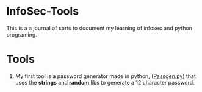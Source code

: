 # InfoSec-Tools
This is a a journal of sorts to document my learning of infosec and python programing. 

# Tools
1. My first tool is a password generator made in python, ([Passgen.py](https://github.com/Destituentt/InfoSec-Tools/blob/main/Passgen.py)) that uses the **strings** and **random** libs to generate a 12 character password. 
